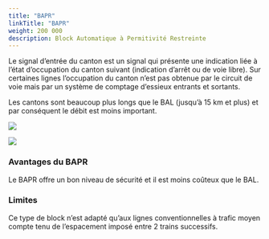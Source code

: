```yaml
---
title: "BAPR"
linkTitle: "BAPR"
weight: 200 000
description: Block Automatique à Permitivité Restreinte
---
```


Le signal d’entrée du canton est un signal qui présente une indication liée à l’état d’occupation du canton suivant
(indication d’arrêt ou de voie libre). Sur certaines lignes l’occupation du canton n’est pas obtenue par le circuit de
voie mais par un système de comptage d’essieux entrants et sortants.

Les cantons sont beaucoup plus longs que le BAL (jusqu’à 15 km et plus) et par conséquent le débit est moins important.

![](/images/docs/railway-wiki/signalling/image-081.png)

![](/images/docs/railway-wiki/signalling/image-082.png)

### Avantages du BAPR

Le BAPR offre un bon niveau de sécurité et il est moins coûteux que le BAL.

### Limites

Ce type de block n’est adapté qu’aux lignes conventionnelles à trafic moyen compte tenu de l’espacement imposé entre 2
trains successifs.